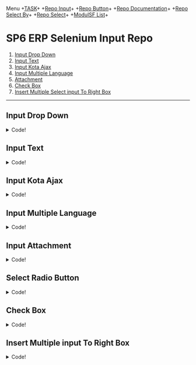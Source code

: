 Menu +[TASK](https://github.com/arshve/mardown/blob/master/Task.md)+ +[Repo Input](https://github.com/arshve/mardown/blob/master/Repo%20Input.md#Insert-Multiple-input-To-Right-Box)+ +[Repo Button](https://github.com/arshve/mardown/blob/master/Repo%20Button.md)+ +[Repo Documentation](https://github.com/arshve/mardown/blob/master/Repo%20Documentation.md)+ +[Repo Select By](https://github.com/arshve/mardown/blob/master/Repo%20Select%20By.md)+ +[Repo Select](https://github.com/arshve/mardown/blob/master/Repo%20Select.md)+ +[ModulSF List](https://github.com/arshve/mardown/blob/master/ModulSF6.md)+

# SP6 ERP Selenium **Input** Repo

1. [Input Drop Down](#Input-Drop-Down)
2. [Input Text](#Input-Text)
3. [Input Kota Ajax](#Input-Kota-Ajax)
4. [Input Multiple Language](#Input-Multiple-Language)
5. [Attachment](#Input-Attachment)
6. [Check Box](#Check-Box)
7. [Insert Multiple Select input To Right Box](#Insert-Multiple-input-To-Right-Box)

---

## Input Drop Down

<details>
<summary> Code! </summary>

```JAVA
if (!CP_TYPE.equalsIgnoreCase("")) {
    Select inp_company_type = new Select(fluentWait(By.id("inp_company_type")));
    inp_company_type.selectByVisibleText(CP_TYPE);
    String value = inp_company_type.getFirstSelectedOption().getText();
    try {
        Assert.assertEquals(value, CP_TYPE);
        test.get().pass("<small>[Selectbox]</small> Company Type : " + value);
    } catch (AssertionError e) {
        test.get().fail("<small>[Selectbox]</small> Company Type : " + value);
        throw e;
    }
    Thread.sleep(500);
}
```

<details>
<summary> What is Look Like! </summary>

![Example](https://i.ibb.co/bmMNvTT/Drop-Down-Input.png)

</details>

</details>

## Input Text

<details>
<summary> Code! </summary>

```JAVA
if(!CP_NAME.equalsIgnoreCase("")) {
    WebElement x = fluentWait(By.id("inp_company_name"));
    x.sendKeys(Keys.HOME, Keys.chord(Keys.SHIFT, Keys.END), CP_NAME);
    String val = x.getAttribute("value");
    Assert.assertEquals(val, CP_NAME);
    test.get().pass("<small>[Textfield]</small> Company Name : " + val);
    Thread.sleep(500);
}
```

#### With Ajax

```JAVA
if (!PARENT.equalsIgnoreCase("")) {
    WebElement x = fluentWait(By.id("inp_parent_code"));
    Thread.sleep(500);
    x.sendKeys(PARENT);
    Thread.sleep(2000);
    fluentWait(By.xpath("//td[contains(., '" + PARENT + "')]")).click();
    Thread.sleep(500);
    test.get().pass("Parent Code : " + PARENT);
    Thread.sleep(1500);
}
```

<details>
<summary> What is Look Like! </summary>

![Example](https://i.ibb.co/0DK0KLB/Text-Input.png)

</details>

</details>

## Input Kota Ajax

<details>
<summary> Code! </summary>

```JAVA
if(!CITY.equalsIgnoreCase("")) {
    WebElement inp_city_id = fluentWait(By.id("inp_city_id"));
    inp_city_id.clear();
    inp_city_id.sendKeys(CITY);
    String inp_city_idval = inp_city_id.getAttribute("value");
    try
    {
        Assert.assertEquals(inp_city_idval, CITY);
        test.get().pass("<small>[Input Textfield or Suggestion Tip]</small> City : " + inp_city_idval);
    }
    catch (AssertionError e)
    {
        test.get().fail("<small>[Input Textfield or Suggestion Tip]</small> City : " + inp_city_idval);
        throw e;
    }
    wait.until(ExpectedConditions.elementToBeClickable(By.xpath("//td[contains(., '" + CITY + "')]")));
    WebElement city = fluentWait(By.xpath("//td[contains(., '" + CITY + "')]"));
    city.click();
    Thread.sleep(500);
}
```

<details>
<summary> What is Look Like! </summary>

![Example](https://i.ibb.co/qdRNmP9/City-Ajax-Input.png)

</details>

</details>

## Input Multiple Language

<details>
<summary> Code! </summary>

```JAVA
if (!NAME.equalsIgnoreCase("")) {
    String[] st_desc = NAME.split(", ");
    String[] lang = LANG.split(", ");
    for(int i = 0;i < st_desc.length;i++)
    {
        WebElement x = fluentWait(By.id("inp_pos_name_" + lang[i]));
        x.sendKeys(Keys.HOME, Keys.chord(Keys.SHIFT, Keys.END), st_desc[i]);
        Thread.sleep(500);
        String val = x.getAttribute("value");
        Assert.assertEquals(val, st_desc[i]);
        test.get().pass("<small>[Input Textfield]</small> Unit Name : " + st_desc[i]);
    }
    Thread.sleep(1000);
}
```

### Multiple Language Field With FCK Text Editor

```JAVA
if (!VISION.equalsIgnoreCase("")) {
    String[] st_desc = VISION.split(", ");
    String[] lang = LANG.split(", ");
    for(int i = 0;i < st_desc.length;i++) {
        try {
            wait.until(ExpectedConditions.frameToBeAvailableAndSwitchToIt(By.xpath("//*[@id=\"inp_vision_"+ lang[i] +"___Frame\"]")));
            wait.until(ExpectedConditions.frameToBeAvailableAndSwitchToIt(By.xpath("//*[@id=\"xEditingArea\"]/iframe")));
            WebElement body = driver.findElement(By.tagName("body"));
            if(body != null) {
                System.out.println("body "+i+" exist");
            } else {
                System.out.println("body "+i+" not exist");
            }
            System.out.println(lang[i]); // debug
            System.out.println(st_desc[i]); // debug
            body.clear();
            body.sendKeys(st_desc[i]);
            Thread.sleep(500);
            test.get().pass("<small>[Input FCK Text Editor]</small> Vision : " + st_desc[i]);
            driver.switchTo().parentFrame();
        } catch(Exception e) {
            System.out.println("Error. "+e.getMessage());
        }
        System.out.println("loop "+i); // debug
        driver.switchTo().parentFrame();
    }
    Thread.sleep(500);
}
```

<details>
<summary> What is Look Like! </summary>

#### Standard

![Example](https://i.ibb.co/qNVJ5XK/Standard-Language-Input.png)

#### FCKEditor

![Example](https://i.ibb.co/HGmSDQ6/FCKEditor-Input.png)

</details>

</details>

## Input Attachment

<details>
<summary> Code! </summary>

```JAVA
if(!ATTACHMENT.equalsIgnoreCase("")) {
    WebElement inp_filename_new = fluentWait(By.id("inp_filename_new"));
    inp_filename_new.sendKeys(curr + ATTACHMENT);
    Thread.sleep(500);
    String[][] data = {
            {"<small>[Attach]</small>"},
            {"<b>File Attachment</b>"},
            {ATTACHMENT}
    };
    test.get().pass(MarkupHelper.createTable(data));
}
```

<details>
<summary> What is Look Like! </summary>

![Example](https://i.ibb.co/WgF2C8n/Attachment.png)

</details>

</details>

## Select Radio Button

<details>
<summary> Code! </summary>

```JAVA
WebElement inp_pos_flag = fluentWait(By.xpath("//input[@name='inp_pos_flag' and @title='Job Position']"));
inp_pos_flag.click();

String inp_pos_flagval = inp_pos_flag.getAttribute("title");
try {
    Assert.assertEquals(inp_pos_flagval, "Job Position");
    String[][] data = {
            {"<small>[Radio Button]</small>"},
            {"<b>Position Flag</b>"},
            {inp_pos_flagval}
    };
    test.get().pass(MarkupHelper.createTable(data));
} catch (AssertionError e) {
    test.get().fail(MarkupHelper
            .createCodeBlock("Position Flag \n[EXPECTED] : Job Position, [ACTUAL] : " + inp_pos_flagval));
    throw e;
}
Thread.sleep(500);
```

### Conditional Radio Button

```JAVA
if (OPT_TO_REJECT.equalsIgnoreCase("Yes")) {
    WebElement inp_pos_flag = fluentWait(By.xpath("//input[@id='inp_give_option_reject' and @title='Yes']"));
    inp_pos_flag.click();
    String inp_pos_flagval = inp_pos_flag.getAttribute("title");
    try {
        Assert.assertEquals(inp_pos_flagval, "Yes");
        String[][] data = {
                {"<small>[Radio Button]</small>"},
                {"<b>Position Flag</b>"},
                {inp_pos_flagval}
        };
        test.get().pass(MarkupHelper.createTable(data));
    } catch (AssertionError e) {
        test.get().fail(MarkupHelper
                .createCodeBlock("Position Flag \n[EXPECTED] : Yes, [ACTUAL] : " + inp_pos_flagval));
        throw e;
    }
} else {
    WebElement inp_pos_flag = fluentWait(By.xpath("//input[@id='inp_trackable_acceptance' and @title='No']"));
    inp_pos_flag.click();
    String inp_pos_flagval = inp_pos_flag.getAttribute("title");
    try {
        Assert.assertEquals(inp_pos_flagval, "Track Acceptance");
        String[][] data = {
                {"<small>[Radio Button]</small>"},
                {"<b>Position Flag</b>"},
                {inp_pos_flagval}
        };
        test.get().pass(MarkupHelper.createTable(data));
    } catch (AssertionError e) {
        test.get().fail(MarkupHelper
                .createCodeBlock("Position Flag \n[EXPECTED] : No, [ACTUAL] : " + inp_pos_flagval));
        throw e;
    }
}
```

<details>
<summary> What is Look Like! </summary>

![Example](https://i.ibb.co/H27CdgT/Radio-Box-Input.png)

</details>

</details>

## Check Box

<details>
<summary> Code! </summary>

### Double Click Check

```JAVA
WebElement check = driver.findElement(By.id("inp_pos_active"));
for(int i=0; i<2; i++) {
    check.click();
    test.get().pass("<small>[Textfield]</small> Check Box Clicked");
}
```

### Single Click Check

```JAVA
if (!STATUS.equalsIgnoreCase("Active")) {
    WebElement inp_pos_active = fluentWait(By.id("inp_pos_active"));
    inp_pos_active.click();
    Thread.sleep(500);
    if (!inp_pos_active.isSelected()) {
        test.get()
                .pass(MarkupHelper.createCodeBlock("[Checkbox] Active : Unchecked"));
    } else {
        test.get().fail(MarkupHelper.createCodeBlock("Failed Unchecked [Checkbox] Active"));
    }
}
```

<details>
<summary> What is Look Like! </summary>

![Example](https://i.ibb.co/Yy1Vqhr/Check-Box-Input.png)

</details>

</details>

## Insert Multiple input To Right Box

<details>
<summary> Code! </summary>

### With Search

```JAVA
if (!GRADE.equalsIgnoreCase("")) {
    String[] typeofL = GRADE.split(", ");
    for (String eltypeofL : typeofL) {
        if (eltypeofL != null && eltypeofL.length() > 0) {
            WebElement tol = fluentWait(By.id("inp_lstgradecode"));
            tol.sendKeys("");
            tol.sendKeys(eltypeofL);
            Thread.sleep(8000);
            WebElement found = fluentWait(By.cssSelector("#unselinp_lstgradecode > option:nth-child(1)"));
            actions.doubleClick(found).perform();
            Thread.sleep(3000);
            tol.clear();
            Thread.sleep(500);
            String[][] data = {
                    {"<small>[Multiple Selectbox]</small>"},
                    {"<b>Grade</b>"},
                    {eltypeofL}
            };
            test.get().pass(MarkupHelper.createTable(data));
        }
    }
}
```

### Without Search

```JAVA
if (!ORG_UNIT.equalsIgnoreCase("")) {
        String[] split = ORG_UNIT.split(", ");
        for(int i = 0;i < split.length;i++){
            Select item = new Select(driver.findElement(By.xpath("//*[@id=\"unselinp_division\"]")));
            item.selectByVisibleText(split[i]);
            Thread.sleep(300);
            test.get().pass("Provider " +split[i]+" Added");
        }
        WebElement found = fluentWait(By.cssSelector("#tr_inp_grade > td:nth-child(2) > table:nth-child(4) > tbody:nth-child(1) > tr:nth-child(1) > td:nth-child(2) > input:nth-child(1)"));
        found.click();
}
Thread.sleep(1000);
```

### Without Search + Validation Data

<details>
<summary> Initiate! </summary>

```JAVA
public boolean isElementPresent(By by) {
    try {
    driver.findElement(by);
    return true;
    } catch (NoSuchElementException e) {
    return false;
    }
}
```

</details>

```JAVA
if (!GRADE_LIST.equalsIgnoreCase("")) {
    String[] split = GRADE_LIST.split(", ");
    for(int i = 0;i < split.length;i++){
        boolean exists = driver.findElements(By.xpath("//option[@title='" + split[i] + "']")).size() != 0;
        if (exists) {
            Select item = new Select(driver.findElement(By.id("unselinp_acsmember")));
            item.selectByVisibleText(split[i]);
            test.get().pass("<small>[Grade List]</small> "+ split[i] +" Added");
            Thread.sleep(300);
        } else {
            System.out.println(split[i] +" Doesnt Found");
            test.get().pass("<small>[Grade List]</small> "+ split[i] +" Not Found");

        }
    }
    WebElement found = fluentWait(By.cssSelector("html body#pageBodyHRM.fullsize div#divBlock.divBlock div#divPopup.divPopup table#formtable tbody tr td"
            + "#pop_data.box div#formspace div form#frmGradeCategory div#divForm fieldset table tbody tr#tr_inp_acsmember.clTR1 td#tdb_1 table tbody tr td input"));
    found.click();

}

```

#### Referse Without Search

```JAVA
boolean jobFam = isElementPresent(By.cssSelector("#selinp_acsmember > option:nth-child(1)"));
System.out.println(jobFam);

if(jobFam) {
    Select select = new Select(driver.findElement(By.id("selinp_acsmember")));
    List <WebElement> elementCount = select.getOptions();
    int iSize = elementCount.size();
    for(int i =0; i<iSize ; i++){
        String sValue = elementCount.get(i).getText();
        System.out.println(sValue);
        select.selectByVisibleText(sValue);
        Thread.sleep(300);
    }
    WebElement found = fluentWait(By.cssSelector("#tr_inp_acsmember > td:nth-child(2) > table:nth-child(4) > tbody:nth-child(1) > tr:nth-child(1) > td:nth-child(2) > input:nth-child(4)"));
    found.click();
    System.out.println(jobFam);
}
test.get().pass("Undo the Title Grade");
Thread.sleep(500);
```

Initiate Condition

```JAVA
public boolean isElementPresent(By by) {
    try {
        driver.findElement(by);
        return true;
    } catch (NoSuchElementException e) {
        return false;
    }
}
```

<details>
<summary> What is Look Like! </summary>

#### With Search Box

![Example](https://i.ibb.co/554tVtV/Multiple-Select-with-search.png)

#### Without Search Box

![Example](https://i.ibb.co/NL9PBqS/Multiple-Select-Without-search.png)

</details>

</details>
